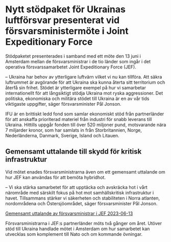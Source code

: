 # Nytt stödpaket för Ukrainas luftförsvar presenterat vid försvarsministermöte i Joint Expeditionary Force

Stödpaketet presenterades i samband med ett möte den 13 juni i Amsterdam mellan de försvarsministrar i de tio länder som ingår i det operativa försvarssamarbetet Joint Expeditionary Force (JEF).

– Ukraina har behov av ytterligare luftvärn vilket vi nu kan tillföra. Att säkra luftrummet är avgörande för att Ukraina ska kunna återta sitt territorium och återfå sin frihet. Stödet är ytterligare exempel på hur vi samarbetar internationellt för att långsiktigt stödja Ukraina mot ryska aggressioner. Det politiska, ekonomiska och militära stödet till Ukraina är en av vår tids viktigaste uppgifter, säger försvarsminister Pål Jonson.

IFU är en brittiskt ledd fond som samlar ekonomiskt stöd från partnerländer för att anskaffa prioriterad materiel från industri för snabb leverans till Ukraina. Hittills uppgår fonden till över 520 miljoner pund, motsvarande nära 7 miljarder kronor, som har samlats in från Storbritannien, Norge, Nederländerna, Danmark, Sverige, Island och Litauen.

## Gemensamt uttalande till skydd för kritisk infrastruktur

Vid mötet enades försvarsministrarna även om ett gemensamt uttalande om hur JEF kan användas för att bemöta hybridhot.

– Vi ska stärka samarbetet för att upptäcka och avskräcka hot i vårt närområde med särskilt fokus på hot mot samhällskritisk infrastruktur i havet. Tillsammans stärker vi säkerheten och stabiliteten i Norra atlanten, nordområdena och Östersjöområdet, säger försvarsminister Pål Jonson.

[Gemensamt uttalande av försvarsministrar i JEF 2023-06-13](/contentassets/e985e0c299b14afa9eb4003b702bf7c6/230613-ministerial-statement__final_-version.pdf)

Försvarsministrarna i JEF:s partnerländer möts två gånger om året. Utöver stöd till Ukraina handlade mötet i Amsterdam om hur samarbetet kan utvecklas som komplement till Nato och om kommande övningar.
